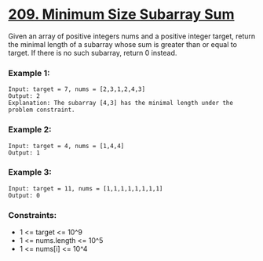 # [209. Minimum Size Subarray Sum](https://leetcode.com/problems/minimum-size-subarray-sum/)
Given an array of positive integers nums and a positive integer target, return the minimal length of a 
subarray whose sum is greater than or equal to target. If there is no such subarray, return 0 instead.

 

### Example 1:
```text
Input: target = 7, nums = [2,3,1,2,4,3]
Output: 2
Explanation: The subarray [4,3] has the minimal length under the problem constraint.
```
### Example 2:
```text
Input: target = 4, nums = [1,4,4]
Output: 1
```
### Example 3:
```text
Input: target = 11, nums = [1,1,1,1,1,1,1,1]
Output: 0
```

### Constraints:

* 1 <= target <= 10^9
* 1 <= nums.length <= 10^5
* 1 <= nums[i] <= 10^4
